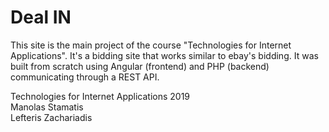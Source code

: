 # Deal IN

This site is the main project of the course "Technologies for Internet Applications". It's a bidding site that works similar to ebay's bidding. It was built from scratch using Angular (frontend) and PHP (backend) communicating through a REST API.

Technologies for Internet Applications 2019  
Manolas Stamatis   
Lefteris Zachariadis 
 
